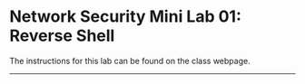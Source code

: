 # Network Security Mini Lab 01: Reverse Shell

The instructions for this lab can be found on the class webpage.

---

<!--
CHANGELOG:

- 2024-12-06 v0.1: File created and default options included.

-->
